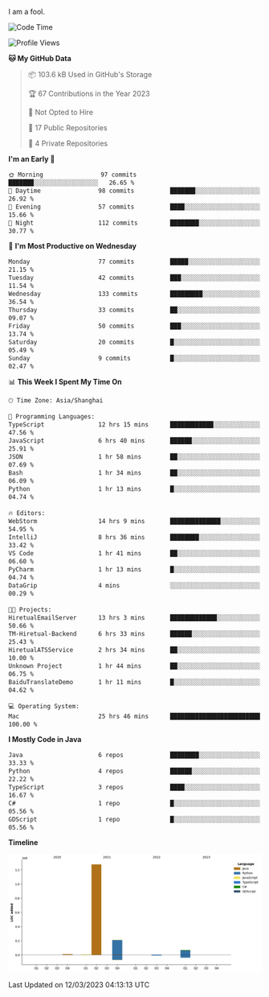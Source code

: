 I am a fool.

<!--START_SECTION:waka-->
![Code Time](http://img.shields.io/badge/Code%20Time-167%20hrs%2026%20mins-blue)

![Profile Views](http://img.shields.io/badge/Profile%20Views-31-blue)

**🐱 My GitHub Data** 

> 📦 103.6 kB Used in GitHub's Storage 
 > 
> 🏆 67 Contributions in the Year 2023
 > 
> 🚫 Not Opted to Hire
 > 
> 📜 17 Public Repositories 
 > 
> 🔑 4 Private Repositories 
 > 
**I'm an Early 🐤** 

```text
🌞 Morning                97 commits          ███████░░░░░░░░░░░░░░░░░░   26.65 % 
🌆 Daytime                98 commits          ███████░░░░░░░░░░░░░░░░░░   26.92 % 
🌃 Evening                57 commits          ████░░░░░░░░░░░░░░░░░░░░░   15.66 % 
🌙 Night                  112 commits         ████████░░░░░░░░░░░░░░░░░   30.77 % 
```
📅 **I'm Most Productive on Wednesday** 

```text
Monday                   77 commits          █████░░░░░░░░░░░░░░░░░░░░   21.15 % 
Tuesday                  42 commits          ███░░░░░░░░░░░░░░░░░░░░░░   11.54 % 
Wednesday                133 commits         █████████░░░░░░░░░░░░░░░░   36.54 % 
Thursday                 33 commits          ██░░░░░░░░░░░░░░░░░░░░░░░   09.07 % 
Friday                   50 commits          ███░░░░░░░░░░░░░░░░░░░░░░   13.74 % 
Saturday                 20 commits          █░░░░░░░░░░░░░░░░░░░░░░░░   05.49 % 
Sunday                   9 commits           █░░░░░░░░░░░░░░░░░░░░░░░░   02.47 % 
```


📊 **This Week I Spent My Time On** 

```text
🕑︎ Time Zone: Asia/Shanghai

💬 Programming Languages: 
TypeScript               12 hrs 15 mins      ████████████░░░░░░░░░░░░░   47.56 % 
JavaScript               6 hrs 40 mins       ██████░░░░░░░░░░░░░░░░░░░   25.91 % 
JSON                     1 hr 58 mins        ██░░░░░░░░░░░░░░░░░░░░░░░   07.69 % 
Bash                     1 hr 34 mins        ██░░░░░░░░░░░░░░░░░░░░░░░   06.09 % 
Python                   1 hr 13 mins        █░░░░░░░░░░░░░░░░░░░░░░░░   04.74 % 

🔥 Editors: 
WebStorm                 14 hrs 9 mins       ██████████████░░░░░░░░░░░   54.95 % 
IntelliJ                 8 hrs 36 mins       ████████░░░░░░░░░░░░░░░░░   33.42 % 
VS Code                  1 hr 41 mins        ██░░░░░░░░░░░░░░░░░░░░░░░   06.60 % 
PyCharm                  1 hr 13 mins        █░░░░░░░░░░░░░░░░░░░░░░░░   04.74 % 
DataGrip                 4 mins              ░░░░░░░░░░░░░░░░░░░░░░░░░   00.29 % 

🐱‍💻 Projects: 
HiretualEmailServer      13 hrs 3 mins       █████████████░░░░░░░░░░░░   50.66 % 
TM-Hiretual-Backend      6 hrs 33 mins       ██████░░░░░░░░░░░░░░░░░░░   25.43 % 
HiretualATSService       2 hrs 34 mins       ██░░░░░░░░░░░░░░░░░░░░░░░   10.00 % 
Unknown Project          1 hr 44 mins        ██░░░░░░░░░░░░░░░░░░░░░░░   06.75 % 
BaiduTranslateDemo       1 hr 11 mins        █░░░░░░░░░░░░░░░░░░░░░░░░   04.62 % 

💻 Operating System: 
Mac                      25 hrs 46 mins      █████████████████████████   100.00 % 
```

**I Mostly Code in Java** 

```text
Java                     6 repos             ████████░░░░░░░░░░░░░░░░░   33.33 % 
Python                   4 repos             ██████░░░░░░░░░░░░░░░░░░░   22.22 % 
TypeScript               3 repos             ████░░░░░░░░░░░░░░░░░░░░░   16.67 % 
C#                       1 repo              █░░░░░░░░░░░░░░░░░░░░░░░░   05.56 % 
GDScript                 1 repo              █░░░░░░░░░░░░░░░░░░░░░░░░   05.56 % 
```



**Timeline**

![Lines of Code chart](https://raw.githubusercontent.com/VeejaLiu/VeejaLiu/master/assets/bar_graph.png)


 Last Updated on 12/03/2023 04:13:13 UTC
<!--END_SECTION:waka-->
